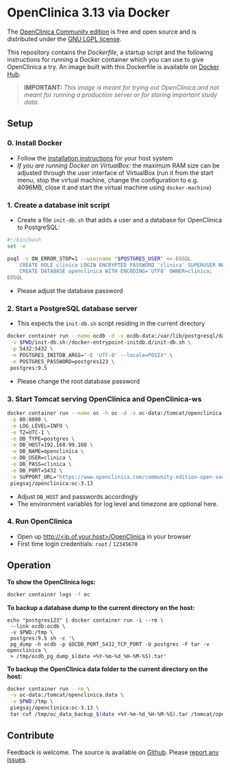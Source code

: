 # OpenClinica 3.13 via Docker

The [OpenClinica Community edition](https://www.openclinica.com/community-edition-open-source-edc/) is free and open source and is distributed under the [GNU LGPL license](https://www.openclinica.com/gnu-lgpl-open-source-license). 

This repository contains the *Dockerfile*, a startup script and the following instructions for running a Docker container  which you can use to give OpenClinica a try. An image built with this Dockerfile is available on [Docker Hub](https://registry.hub.docker.com/u/piegsaj/openclinica/).

> **IMPORTANT:** *This image is meant for trying out OpenClinica and not meant for running a production server or for storing important study data.*

## Setup

### 0. Install Docker

* Follow the [installation instructions](http://docs.docker.com/installation/) for your host system
* *If you are running Docker on VirtualBox:* the maximum RAM size can be adjusted through the user interface of VirtualBox (run it from the start menu, stop the virtual machine, change the configuration to e.g. 4096MB, close it and start the virtual machine using `docker-machine`)

### 1. Create a database init script

* Create a file `init-db.sh` that adds a user and a database for OpenClinica to PostgreSQL:

```sh
#!/bin/bash
set -e

psql -v ON_ERROR_STOP=1 --username "$POSTGRES_USER" <<-EOSQL
    CREATE ROLE clinica LOGIN ENCRYPTED PASSWORD 'clinica' SUPERUSER NOINHERIT NOCREATEDB NOCREATEROLE;
    CREATE DATABASE openclinica WITH ENCODING='UTF8' OWNER=clinica;
EOSQL
```

* Please adjust the database password

### 2. Start a PostgreSQL database server

* This expects the `init-db.sh` script residing in the current directory

```sh
docker container run --name ocdb -d -v ocdb-data:/var/lib/postgresql/data \
 -v $PWD/init-db.sh:/docker-entrypoint-initdb.d/init-db.sh \
 -p 5432:5432 \
 -e POSTGRES_INITDB_ARGS="-E 'UTF-8' --locale=POSIX" \
 -e POSTGRES_PASSWORD=postgres123 \
 postgres:9.5
```

* Please change the root database password

### 3. Start Tomcat serving OpenClinica and OpenClinica-ws

```sh
docker container run --name oc -h oc -d -v oc-data:/tomcat/openclinica.data \
 -p 80:8080 \
 -e LOG_LEVEL=INFO \
 -e TZ=UTC-1 \
 -e DB_TYPE=postgres \
 -e DB_HOST=192.168.99.100 \
 -e DB_NAME=openclinica \
 -e DB_USER=clinica \
 -e DB_PASS=clinica \
 -e DB_PORT=5432 \
 -e SUPPORT_URL="https://www.openclinica.com/community-edition-open-source-edc/" \
 piegsaj/openclinica:oc-3.13
```

* Adjust `DB_HOST` and passwords accordingly
* The environment variables for log level and timezone are optional here.

### 4. Run OpenClinica

* Open up [http://&lt;ip.of.your.host&gt;/OpenClinica](http://<ip.of.your.host>/OpenClinica) in your browser
* First time login credentials: `root` / `12345678`

## Operation

**To show the OpenClinica logs:**

```sh
docker container logs -f oc
```

**To backup a database dump to the current directory on the host:**

```
echo "postgres123" | docker container run -i --rm \
 --link ocdb:ocdb \
 -v $PWD:/tmp \
 postgres:9.5 sh -c '\
 pg_dump -h ocdb -p $OCDB_PORT_5432_TCP_PORT -U postgres -F tar -v openclinica \
 > /tmp/ocdb_pg_dump_$(date +%Y-%m-%d_%H-%M-%S).tar'
```

**To backup the OpenClinica data folder to the current directory on the host:**

```sh
docker container run --rm \
 -v oc-data:/tomcat/openclinica.data \
 -v $PWD:/tmp \
 piegsaj/openclinica:oc-3.13 \
 tar cvf /tmp/oc_data_backup_$(date +%Y-%m-%d_%H-%M-%S).tar /tomcat/openclinica.data
```

## Contribute

Feedback is welcome. The source is available on [Github](https://github.com/JensPiegsa/OpenClinica/). Please [report any issues](https://github.com/JensPiegsa/OpenClinica/issues).

